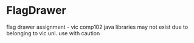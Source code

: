# FlagDrawer
flag drawer assignment - vic comp102
java libraries may not exist due to belonging to vic uni.
use with caution
